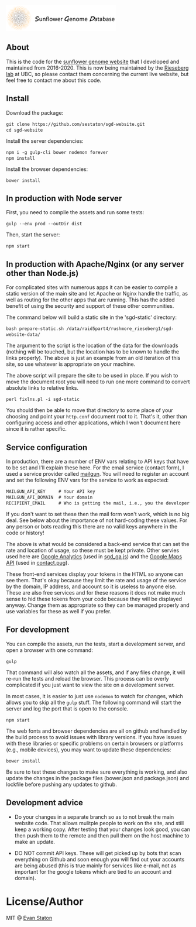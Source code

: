 [![SGD website](public/images/logo.png)](https://sunflowergenome.org)

## About

This is the code for the [sunflower genome website](https://sunflowergenome.org) that I developed
and maintained from 2016-2020. This is now being maintained by the [Rieseberg lab](https://github.com/rieseberglab) at UBC, so please
contact them concerning the current live website, but feel free to contact me about this code.

## Install

Download the package:

    git clone https://github.com/sestaton/sgd-website.git
    cd sgd-website

Install the server dependencies:

    npm i -g gulp-cli bower nodemon forever
    npm install

Install the browser dependencies:

    bower install

## In production with Node server

First, you need to compile the assets and run some tests:
  
    gulp --env prod --outDir dist

Then, start the server:

    npm start

## In production with Apache/Nginx (or any server other than Node.js)

For complicated sites with numerous apps it can be easier to compile a static version of the main site and let Apache or Nginx handle the traffic, as well as routing for the other apps that are running. This has the added benefit of using the security and support of these other communities. 

The command below will build a static site in the 'sgd-static' directory:

    bash prepare-static.sh /data/raid5part4/rushmore_rieseberg1/sgd-website-data/

The argument to the script is the location of the data for the downloads (nothing will be touched, but the location has to be known to handle the links properly). The above is just an example from an old iteration of this site, so use whatever is appropriate on your machine.

The above script will prepare the site to be used in place. If you wish to move the document root you will need to run one more command to convert absolute links to relative links.

    perl fixlns.pl -i sgd-static

You should then be able to move that directory to some place of your choosing and point your `http.conf` document root to it. That's it, other than configuring access and other applications, which I won't document here since it is rather specific.

## Service configuration

In production, there are a number of ENV vars relating to API keys that have to be set and I'll explain these here. For the email service (contact form), I used a service provider called [mailgun](https://www.mailgun.com/). You will need to register an account and set the following ENV vars for the service to work as expected:

    MAILGUN_API_KEY     # Your API key
    MAILGUN_API_DOMAIN  # Your domain
    RECIPIENT_EMAIL     # Who is getting the mail, i.e., you the developer

If you don't want to set these then the mail form won't work, which is no big deal. See below about the importance of not hard-coding these values. For any person or bots reading this there are no valid keys anywhere in the code or history!

The above is what would be considered a back-end service that can set the rate and location of usage, so these must be kept private. Other servies used here are [Google Analytics](https://analytics.google.com/analytics/web/) (used in [sgd_ga.js](public/javascripts/sgd_ga.js)) and the [Google Maps API](https://developers.google.com/maps/documentation/javascript/get-api-key) (used in [contact.pug](views/contact.pug)).

These front-end services display your tokens in the HTML so anyone can see them. That's okay because they limit the rate and usage of the service by the domain, IP address, and account so it is useless to anyone else. These are also free services and for these reasons it does not make much sense to hid these tokens from your code because they will be displayed anyway. Change them as appropriate so they can be managed properly and use variables for these as well if you prefer.

## For development

You can compile the assets, run the tests, start a development server, and open a browser with one command:

    gulp

That command will also watch all the assets, and if any files change, it will re-run the tests and reload the browser. This process can be overly complicated if you just want to view the site on a development server. 

In most cases, it is easier to just use `nodemon` to watch for changes, which allows you to skip all the `gulp` stuff. The following command will start the server and log the port that is open to the console.

    npm start

The web fonts and browser dependencies are all on github and handled by the build process to avoid issues with library versions. If you have issues with these libraries or specific problems on certain browsers or platforms (e.g., mobile devices), you may want to update these dependencies:

    bower install

Be sure to test these changes to make sure everything is working, and also update the changes in the package files (bower.json and package.json) and lockfile before pushing any updates to github.

## Development advice

- Do your changes in a separate branch so as to not break the main website code. That allows mulitple people to work on the site, and still keep a working copy. After testing that your changes look good, you can then push them to the remote and then pull them on the host machine to make an update.

- DO NOT commit API keys. These will get picked up by bots that scan everything on Github and soon enough you will find out your accounts are being abused (this is true mainly for services like e-mail, not as important for the google tokens which are tied to an account and domain).

# License/Author

MIT @ [Evan Staton](https://evanstaton.com)